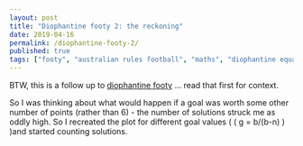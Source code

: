 ```yaml
---
layout: post
title: "Diophantine footy 2: the reckoning"
date: 2019-04-16
permalink: /diophantine-footy-2/
published: true
tags: ["footy", "australian rules football", "maths", "diophantine equations", ]
---
```


BTW, this is a follow up to [diophantine footy](https://smcateer.github.io/diophantine-footy/) ... read that first for context.

So I was thinking about what would happen if a goal was worth some other number of points (rather than 6) - the number of solutions struck me as oddly high. So I recreated the plot for different goal values ( \( g = b/(b-n) \) )and started counting solutions.
